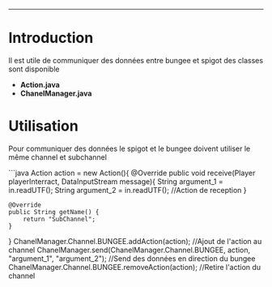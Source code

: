 <hr/>
<h1>Introduction</h1>
<p>Il est utile de communiquer des données entre bungee et spigot des classes sont disponible
	<ul>
		<li><strong>Action.java</strong></li>
		<li><strong>ChanelManager.java</strong></li>
	</ul>
</p>
<h1>Utilisation</h1>
<p>Pour communiquer des données le spigot et le bungee doivent utiliser le même channel et subchannel</p>
```java
Action action = new Action(){
    @Override
    public void receive(Player playerInterract, DataInputStream message){
        String argument_1 = in.readUTF();
        String argument_2 = in.readUTF();
        //Action de reception
    }
    
    @Override
    public String getName() {
        return "SubChannel";
    }
}
ChanelManager.Channel.BUNGEE.addAction(action); //Ajout de l'action au channel
ChanelManager.send(ChanelManager.Channel.BUNGEE, action, "argument_1", "argument_2"); //Send des données en direction du bungee
ChanelManager.Channel.BUNGEE.removeAction(action); //Retire l'action du channel
```